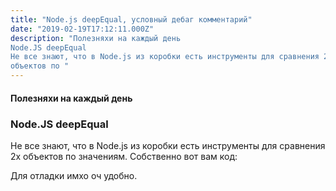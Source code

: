```yaml
---
title: "Node.js deepEqual, условный дебаг комментарий"
date: "2019-02-19T17:12:11.000Z"
description: "Полезняхи на каждый день
Node.JS deepEqual
Не все знают, что в Node.js из коробки есть инструменты для сравнения 2х
объектов по "
---
```


<h4>Полезняхи на каждый день</h4>
<h3>Node.JS deepEqual</h3>
<p>Не все знают, что в Node.js из коробки есть инструменты для сравнения 2х объектов по значениям. Собственно вот вам код:</p>

<p>Для отладки имхо оч удобно.</p>




